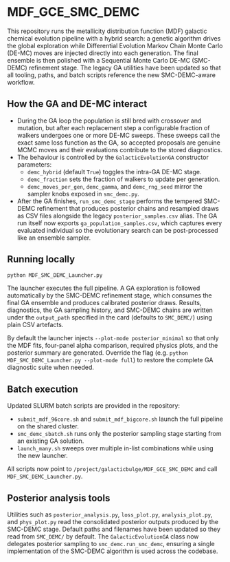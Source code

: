# MDF_GCE_SMC_DEMC

This repository runs the metallicity distribution function (MDF) galactic chemical evolution pipeline
with a hybrid search: a genetic algorithm drives the global exploration while Differential Evolution
Markov Chain Monte Carlo (DE-MC) moves are injected directly into each generation.  The final ensemble
is then polished with a Sequential Monte Carlo DE-MC (SMC-DEMC) refinement stage.  The legacy GA
utilities have been updated so that all tooling, paths, and batch scripts reference the new
SMC-DEMC-aware workflow.

## How the GA and DE-MC interact

- During the GA loop the population is still bred with crossover and mutation, but after each
  replacement step a configurable fraction of walkers undergoes one or more DE-MC sweeps.  These
  sweeps call the exact same loss function as the GA, so accepted proposals are genuine MCMC moves and
  their evaluations contribute to the stored diagnostics.
- The behaviour is controlled by the `GalacticEvolutionGA` constructor parameters:
  - `demc_hybrid` (default `True`) toggles the intra-GA DE-MC stage.
  - `demc_fraction` sets the fraction of walkers to update per generation.
  - `demc_moves_per_gen`, `demc_gamma`, and `demc_rng_seed` mirror the sampler knobs exposed in
    `smc_demc.py`.
- After the GA finishes, `run_smc_demc_stage` performs the tempered SMC-DEMC refinement that produces
  posterior chains and resampled draws as CSV files alongside the legacy `posterior_samples.csv`
  alias.  The GA run itself now exports `ga_population_samples.csv`, which captures every evaluated
  individual so the evolutionary search can be post-processed like an ensemble sampler.

## Running locally

```bash
python MDF_SMC_DEMC_Launcher.py
```

The launcher executes the full pipeline. A GA exploration is followed automatically by the
SMC-DEMC refinement stage, which consumes the final GA ensemble and produces calibrated posterior
draws. Results, diagnostics, the GA sampling history, and SMC-DEMC chains are written under the
`output_path` specified in the card (defaults to `SMC_DEMC/`) using plain CSV artefacts.

By default the launcher injects ``--plot-mode posterior_minimal`` so that only the MDF fits,
four-panel alpha comparison, required physics plots, and the posterior summary are generated.
Override the flag (e.g. ``python MDF_SMC_DEMC_Launcher.py --plot-mode full``) to restore the
complete GA diagnostic suite when needed.

## Batch execution

Updated SLURM batch scripts are provided in the repository:

- `submit_mdf_96core.sh` and `submit_mdf_bigcore.sh` launch the full pipeline on the shared cluster.
- `smc_demc_sbatch.sh` runs only the posterior sampling stage starting from an existing GA solution.
- `launch_many.sh` sweeps over multiple in-list combinations while using the new launcher.

All scripts now point to `/project/galacticbulge/MDF_GCE_SMC_DEMC` and call `MDF_SMC_DEMC_Launcher.py`.

## Posterior analysis tools

Utilities such as `posterior_analysis.py`, `loss_plot.py`, `analysis_plot.py`, and
`phys_plot.py` read the consolidated posterior outputs produced by the SMC-DEMC stage.  Default
paths and filenames have been updated so they read from `SMC_DEMC/` by default.  The
`GalacticEvolutionGA` class now delegates posterior sampling to `smc_demc.run_smc_demc`, ensuring a
single implementation of the SMC-DEMC algorithm is used across the codebase.

